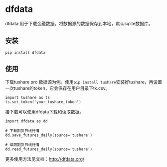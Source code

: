 # dfdata
dfdata 用于下载金融数据。将数据源的数据保存到本地，默认sqlite数据库。

## 安装
```
pip install dfdata
```

## 使用


下载tushare pro 数据源为例。使用`pip install tushare`安装好tushare，再设置一次tushare的token，它会保存在用户目录下tk.csv。
```
import tushare as ts
ts.set_token('your_tushare_token')  
```
接下载可以使用dfdata下载和读取数据。
```
import dfdata as dd

# 下载期货日线行情
dd.save_futures_daily(source='tushare')

# 读取期货日线行情
dd.read_futures_daily(source='tushare')
```

更多使用方法见文档：http://dfdata.org/